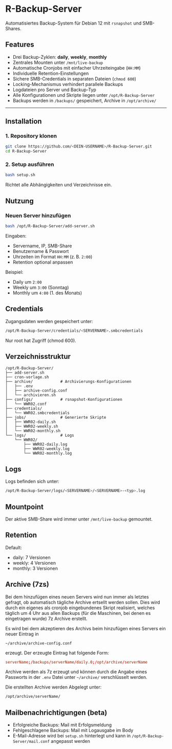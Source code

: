 # R-Backup-Server

Automatisiertes Backup-System für Debian 12 mit `rsnapshot` und SMB-Shares.

## Features

- Drei Backup-Zyklen: **daily**, **weekly**, **monthly**
- Zentrales Mounten unter `/mnt/live-backup`
- Automatische Cronjobs mit einfacher Uhrzeiteingabe (`HH:MM`)
- Individuelle Retention-Einstellungen
- Sichere SMB-Credentials in separaten Dateien (`chmod 600`)
- Locking-Mechanismus verhindert parallele Backups
- Logdateien pro Server und Backup-Typ
- Alle Konfigurationen und Skripte liegen unter `/opt/R-Backup-Server`
- Backups werden in `/backups/` gespeichert, Archive in `/opt/archive/`

---

## Installation

### 1. Repository klonen

```bash
git clone https://github.com/<DEIN-USERNAME>/R-Backup-Server.git
cd R-Backup-Server
```

### 2. Setup ausführen
```bash
bash setup.sh
```
Richtet alle Abhängigkeiten und Verzeichnisse ein.

## Nutzung

### Neuen Server hinzufügen
```bash
bash /opt/R-Backup-Server/add-server.sh
```
Eingaben:

- Servername, IP, SMB-Share
- Benutzername & Passwort
- Uhrzeiten im Format `HH:MM` (z. B. `2:00`)
- Retention optional anpassen

Beispiel:

- Daily um `2:00`
- Weekly um `3:00` (Sonntag)
- Monthly um `4:00` (1. des Monats)

## Credentials
Zugangsdaten werden gespeichert unter:
```bash
/opt/R-Backup-Server/credentials/<SERVERNAME>.smbcredentials
```
Nur root hat Zugriff (chmod 600).

## Verzeichnisstruktur

```plaintext
/opt/R-Backup-Server/
├── add-server.sh
├── cron-vorlage.sh
├── archive/            # Archivierungs-Konfigurationen
│   ├── .env
│   ├── archive-config.conf
│   └── archivieren.sh
├── configs/            # rsnapshot-Konfigurationen
│   └── WWR02.conf
├── credentials/
│   └── WWR02.smbcredentials
├── jobs/               # Generierte Skripte
│   ├── WWR02-daily.sh
│   ├── WWR02-weekly.sh
│   └── WWR02-monthly.sh
└── logs/               # Logs
    └── WWR02/
        ├── WWR02-daily.log
        ├── WWR02-weekly.log
        └── WWR02-monthly.log
```

## Logs

Logs befinden sich unter:
```bash
/opt/R-Backup-Server/logs/<SERVERNAME>/<SERVERNAME>-<typ>.log
```

## Mountpoint
Der aktive SMB-Share wird immer unter `/mnt/live-backup` gemountet.

## Retention
Default:

- daily: 7 Versionen
- weekly: 4 Versionen
- monthly: 3 Versionen

## Archive (7zs)
Bei dem hinzufügen eines neuen Servers wird nun immer als letztes gefragt, ob automatisch tägliche Archive ertsellt werden sollen.
Dies wird durch ein eigenes als cronjob eingebundenes Skript realisiert, welches täglich um 4 Uhr aus allen Backups (für die Maschinen, bei denen es eingetragen wurde) 7z Archive erstellt.

Es wird bei dem akzeptieren des Archivs beim hinzufügen eines Servers ein neuer Eintrag in
```
~/archive/archive-config.conf
```
erzeugt. Der erzeugte Eintrag hat folgende Form:
```conf
serverName;/backups/serverName/daily.0;/opt/archive/serverName
```
Archive werden als 7z erzeugt und können durch die Angabe eines Passworts in der `.env` Datei unter `~/archive/` verschlüsselt werden.

Die erstellten Archive werden Abgelegt unter:
```bash
/opt/archive/serverName/
```

## Mailbenachrichtigungen (beta)

- Erfolgreiche Backups: Mail mit Erfolgsmeldung
- Fehlgeschlagene Backups: Mail mit Logausgabe im Body
- E-Mail-Adresse wird bei `setup.sh` hinterlegt und kann in `/opt/R-Backup-Server/mail.conf` angepasst werden
